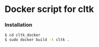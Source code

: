 # Docker script for cltk

### Installation

``` bash
$ cd cltk_docker
$ sudo docker build -t cltk .
```
